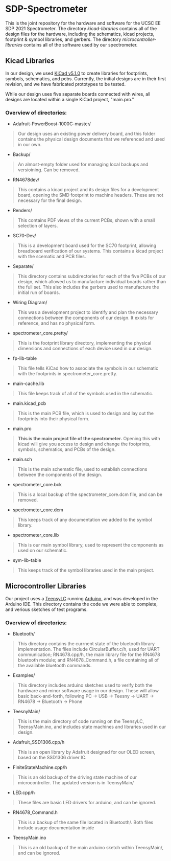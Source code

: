 # SDP-Spectrometer

This is the joint repository for the hardware and software for the UCSC EE SDP 2021 Spectrometer. 
The directory *kicad-libraries* contains all of the design files for the hardware, including the schematics, kicad projects, footprint & symbol libraries, and gerbers.
The directory *microcontroller-libraries* contains all of the software used by our spectrometer.

## Kicad Libraries
In our design, we used [KiCad v5.1.0](https://www.kicad.org/blog/2019/03/KiCad-5.1.0-Release/) to create libraries for footprints, symbols, schematics, and pcbs. Currently, the initial designs are in their first revision, and we have fabricated prototypes to be tested.

While our design uses five separate boards connected with wires, all designs are located within a single KiCad project, "main.pro."

### Overview of directories:
* Adafruit-PowerBoost-1000C-master/
> Our design uses an existing power delivery board, and this folder contains the physical design documents that we referenced and used in our own.

* Backup/
> An almost-empty folder used for managing local backups and versioining. Can be removed.

* RN4678dev/
> This contains a kicad project and its design files for a development board, opening the SMD footprint to machine headers. These are not necessary for the final design.

* Renders/
> This contains PDF views of the current PCBs, shown with a small selection of layers.

* SC70-Dev/
> This is a development board used for the SC70 footprint, allowing breadboard verification of our systems. This contains a kicad project with the scematic and PCB files.

* Separate/
> This directory contains subdirectories for each of the five PCBs of our design, which allowed us to manufacture individual boards rather than the full set. This also includes the gerbers used to manufacture the initial run of boards. 

* Wiring Diagram/
> This was a development project to identify and plan the necessary connections between the components of our design. It exists for reference, and has no physical form.

* spectrometer_core.pretty/
> This is the footprint library directory, implementing the physical dimensions and connections of each device used in our design.

* fp-lib-table
> This file tells KiCad how to associate the symbols in our schematic with the footprints in spectrometer_core.pretty.

* main-cache.lib
> This file keeps track of all of the symbols used in the schematic.

* main.kicad_pcb
> This is the main PCB file, which is used to design and lay out the footprints into their physical form.

* main.pro
> **This is the main project file of the spectrometer.** Opening this with kicad will give you access to design and change the footprints, symbols, schematics, and PCBs of the design.

* main.sch
> This is the main schematic file, used to establish connections between the components of the design.

* spectrometer_core.bck
> This is a local backup of the spectrometer_core.dcm file, and can be removed.

* spectrometer_core.dcm
> This keeps track of any documentation we added to the symbol library.

* spectrometer_core.lib
> This is our main symbol library, used to represent the components as used on our schematic.

* sym-lib-table
> This keeps track of the symbol libraries used in the main project.



## Microcontroller Libraries

Our project uses a [TeensyLC](https://www.pjrc.com/teensy/teensyLC.html) running [Arduino](https://www.arduino.cc/en/software), and was developed in the Arduino IDE. This directory contains the code we were able to complete, and verious sketches of test programs.

### Overview of directories:

* Bluetooth/
> This directory contains the currnent state of the bluetooth library implementation. The files include CircularBuffer.c/h, used for UART communication; RN4678.cpp/h, the main library file for the RN4678 bluetooth module; and RN4678_Command.h, a file containing all of the available bluetooth commands.

* Examples/
> This directory includes arduino sketches used to verify both the hardware and minor software usage in our design. These will allow basic back-and-forth, following PC -> USB -> Teesny -> UART -> RN4678 -> Bluetooth -> Phone

* TeesnyMain/
> This is the main directory of code running on the TeensyLC, TeensyMain.ino, and includes state machines and libraries used in our design.  

* Adafruit_SSD1306.cpp/h
> This is an open library by Adafruit designed for our OLED screen, based on the SSD1306 driver IC.

* FiniteStateMachine.cpp/h
> This is an old backup of the driving state machine of our microcontroller. The updated version is in TeensyMain/

* LED.cpp/h
> These files are basic LED drivers for arduino, and can be ignored.

* RN4678_Command.h
> This is a backup of the same file located in Bluetooth/. Both files include usage documentation inside

* TeensyMain.ino
> This is an old backup of the main arduino sketch within TeensyMain/, and can be ignored.

